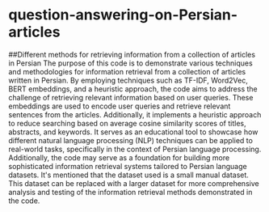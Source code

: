 # question-answering-on-Persian-articles
##Different methods for retrieving information from a collection of articles in Persian
The purpose of this code is to demonstrate various techniques and methodologies for information retrieval from a collection of articles written in Persian. By employing techniques such as TF-IDF, Word2Vec, BERT embeddings, and a heuristic approach, the code aims to address the challenge of retrieving relevant information based on user queries.
These embeddings are used to encode user queries and retrieve relevant sentences from the articles. Additionally, it implements a heuristic approach to reduce searching based on average cosine similarity scores of titles, abstracts, and keywords. It serves as an educational tool to showcase how different natural language processing (NLP) techniques can be applied to real-world tasks, specifically in the context of Persian language processing. Additionally, the code may serve as a foundation for building more sophisticated information retrieval systems tailored to Persian language datasets.
It's mentioned that the dataset used is a small manual dataset. This dataset can be replaced with a larger dataset for more comprehensive analysis and testing of the information retrieval methods demonstrated in the code.
